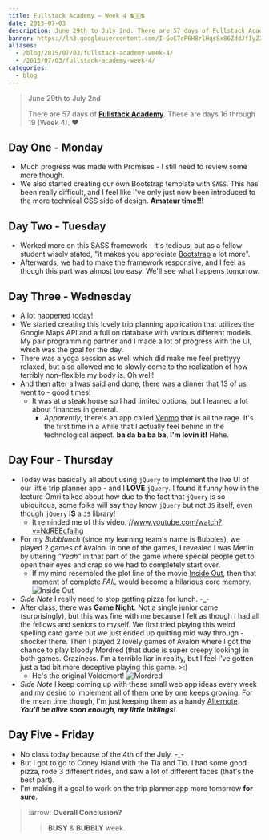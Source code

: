 ```yaml
---
title: Fullstack Academy – Week 4 💲🔮🔮💲
date: 2015-07-03
description: June 29th to July 2nd. There are 57 days of Fullstack Academy. These are days 16 through 19 Week 4.
banner: https://lh3.googleusercontent.com/I-GoC7cP6H8rlHqsSx86ZddJfIyZ2q66pTPPdcPcwjcZbkZACBm5ADyU4tC7z7L-CGXHLHhVbxx1nBhKPzYicdb2662xhd9-njoZVFu-ljZMl5-cwXim1zhXTjkZ-oM3AOJL7MkhYfdedlhsihLkcRUtsCs_EN5WV8nU3hKFIdpcUgYgJJ8S4tPaV_HURoyu9Kua8XF54rFUqDPXZ3qMcimAwhdfa_h4jxUG3mtMNPW3PgbnTlJjWgio_afyojkXCvfO90WOVKJCGxlw80MOcXqdaZbQNNXtAGgg-7dOjVenwK7-j8EMRCqURGhtyHpIgxRDuzmtawA54tB9iORi15jO2F8hKptvehx-OAbSOUMOasbVP4vnrAW2VTuoXDrfN0BWim5sXQFS0fH3GZpdpvdcvHOssD2p6ERom_rxyRWLM6Xm4lqXUYICj3rhpy-AD1Y05k4EKvy4l7l503TD3x1LKKPCyntsaOvDpaAB2TEAlUrZrEVv4A6rEYLCJ_Q5KyCzskui-p7d16kpFJCu2ctLX2_FcNwGGIym87oazATS_LVQaAwHQu7ZOI4SB5kYWlcMeId_AWMeDdV0637060RPPjoymibxjvLZ7rfsvb3Z1OEcJ-pKdCsDxYfjrxTo=w1140-h500-no
aliases:
  - /blog/2015/07/03/fullstack-academy-week-4/
  - /2015/07/03/fullstack-academy-week-4/
categories:
  - blog
---
```


> June 29th to July 2nd
>
> There are 57 days of [**Fullstack Academy**](https://www.fullstackacademy.com 'Fullstack Academy'). These are days 16 through 19 (Week 4). ❤️

## Day One - Monday

- Much progress was made with Promises - I still need to review some more though.
- We also started creating our own Bootstrap template with `SASS`. This has been really difficult, and I feel like I've only just now been introduced to the more technical CSS side of design. **Amateur time!!!**

## Day Two - Tuesday

- Worked more on this SASS framework - it's tedious, but as a fellow student wisely stated, "it makes you appreciate [Bootstrap](https://getbootstrap.com/) a lot more".
- Afterwards, we had to make the framework responsive, and I feel as though this part was almost too easy. We'll see what happens tomorrow.

## Day Three - Wednesday

- A lot happened today!
- We started creating this lovely trip planning application that utilizes the Google Maps API and a full on database with various different models. My pair programming partner and I made a lot of progress with the UI, which was the goal for the day.
- There was a yoga session as well which did make me feel prettyyy relaxed, but also allowed me to slowly come to the realization of how terribly non-flexible my body is. Oh well!
- And then after allwas said and done, there was a dinner that 13 of us went to - good times!
  - It was at a steak house so I had limited options, but I learned a lot about finances in general.
    - _Apparently_, there's an app called [Venmo](https://venmo.com/ 'Venmo') that is all the rage. It's the first time in a while that I actually feel behind in the technological aspect. **ba da ba ba ba, I'm lovin it!** Hehe.

## Day Four - Thursday

- Today was basically all about using `jQuery` to implement the live UI of our little trip planner app - and I **LOVE** `jQuery`. I found it funny how in the lecture Omri talked about how due to the fact that `jQuery` is so ubiquitous, some folks will say they know `jQuery` but not `JS` itself, even though `jQuery` **IS** a `JS` library!
  - It reminded me of this video. //www.youtube.com/watch?v=NdREEcfaihg
- For my _Bubblunch_ (since my learning team's name is Bubbles), we played 2 games of Avalon. In one of the games, I revealed I was Merlin by uttering _"Yeah"_ in that part of the game where special people get to open their eyes and crap so we had to completely start over.
  - If my mind resembled the plot line of the movie [Inside Out](https://www.rottentomatoes.com/m/inside_out_2015/ 'Inside Out'), then that moment of complete _FAIL_ would become a hilarious core memory. ![Inside Out](https://fvcproductions.files.wordpress.com/2015/07/32cea-inside2bout2bpixar2bpost2b2.png)
- _Side Note_ I really need to stop getting pizza for lunch. -\_-
- After class, there was **Game Night**. Not a single junior came (surprisingly), but this was fine with me because I felt as though I had all the fellows and seniors to myself. We first tried playing this weird spelling card game but we just ended up quitting mid way through - shocker there. Then I played 2 lovely games of Avalon where I got the chance to play bloody Mordred (that dude is super creepy looking) in both games. Craziness. I'm a terrible liar in reality, but I feel I've gotten just a tad bit more deceptive playing this game. &gt;:)
  - He's the original Voldemort! ![Mordred](https://i137.photobucket.com/albums/q231/ivycrowned/Avalon/mordred.jpg)
- _Side Note_ I keep coming up with these small web app ideas every week and my desire to implement all of them one by one keeps growing. For the mean time though, I'm just keeping them as a handy [Alternote](https://alternoteapp.com/ 'Alternote'). **_You'll be alive soon enough, my little inklings!_**

## Day Five - Friday

- No class today because of the 4th of the July. -\_-
- But I got to go to Coney Island with the Tia and Tio. I had some good pizza, rode 3 different rides, and saw a lot of different faces (that's the best part).
- I'm making it a goal to work on the trip planner app more tomorrow **for sure**.

> :arrow: **Overall Conclusion?**
>
> > **BUSY** & **BUBBLY** week.
